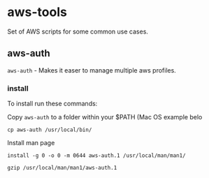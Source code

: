 # aws-tools
Set of AWS scripts for some common use cases.

## aws-auth
`aws-auth` - Makes it easer to manage multiple aws profiles.

### install
To install run these commands:

Copy `aws-auth` to a folder within your $PATH (Mac OS example belo

`cp aws-auth /usr/local/bin/`

Install man page

`install -g 0 -o 0 -m 0644 aws-auth.1 /usr/local/man/man1/`

`gzip /usr/local/man/man1/aws-auth.1`